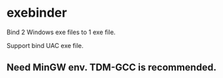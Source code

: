 # exebinder
Bind 2 Windows exe files to 1 exe file.

Support bind UAC exe file.

## Need MinGW env. TDM-GCC is recommended.
